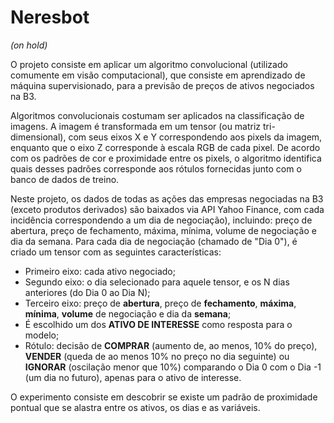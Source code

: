 # Neresbot
*(on hold)*

O projeto consiste em aplicar um algoritmo convolucional (utilizado comumente em visão computacional), que consiste em aprendizado de máquina supervisionado, para a previsão de preços de ativos negociados na B3.

Algoritmos convolucionais costumam ser aplicados na classificação de imagens. A imagem é transformada em um tensor (ou matriz tri-dimensional), com seus eixos X e Y correspondendo aos pixels da imagem, enquanto que o eixo Z corresponde à escala RGB de cada pixel. De acordo com os padrões de cor e proximidade entre os pixels, o algoritmo identifica quais desses padrões corresponde aos rótulos fornecidas junto com o banco de dados de treino.

Neste projeto, os dados de todas as ações das empresas negociadas na B3 (exceto produtos derivados) são baixados via API Yahoo Finance, com cada incidência correspondendo a um dia de negociação), incluindo: preço de abertura, preço de fechamento, máxima, mínima, volume de negociação e dia da semana.
Para cada dia de negociação (chamado de "Dia 0"), é criado um tensor com as seguintes características:
* Primeiro eixo: cada ativo negociado;
* Segundo eixo: o dia selecionado para aquele tensor, e os N dias anteriores (do Dia 0 ao Dia N);
* Terceiro eixo: preço de **abertura**, preço de **fechamento**, **máxima**, **mínima**, **volume** de negociação e dia da **semana**;
* É escolhido um dos **ATIVO DE INTERESSE** como resposta para o modelo;
* Rótulo: decisão de **COMPRAR** (aumento de, ao menos, 10% do preço), **VENDER** (queda de ao menos 10% no preço no dia seguinte) ou **IGNORAR** (oscilação menor que 10%) comparando o Dia 0 com o Dia -1 (um dia no futuro), apenas para o ativo de interesse.

O experimento consiste em descobrir se existe um padrão de proximidade pontual que se alastra entre os ativos, os dias e as variáveis.
